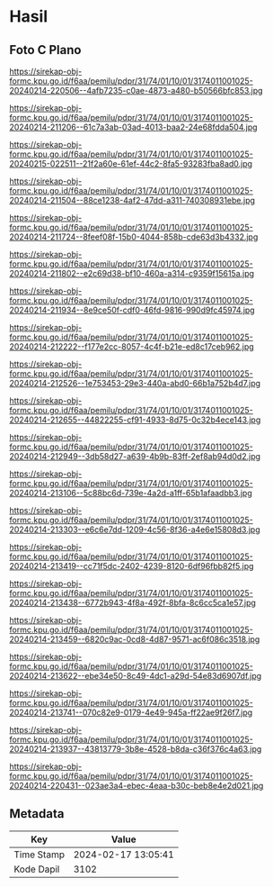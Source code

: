 # Hasil

## Foto C Plano

https://sirekap-obj-formc.kpu.go.id/f6aa/pemilu/pdpr/31/74/01/10/01/3174011001025-20240214-220506--4afb7235-c0ae-4873-a480-b50566bfc853.jpg

https://sirekap-obj-formc.kpu.go.id/f6aa/pemilu/pdpr/31/74/01/10/01/3174011001025-20240214-211206--61c7a3ab-03ad-4013-baa2-24e68fdda504.jpg

https://sirekap-obj-formc.kpu.go.id/f6aa/pemilu/pdpr/31/74/01/10/01/3174011001025-20240215-022511--21f2a60e-61ef-44c2-8fa5-93283fba8ad0.jpg

https://sirekap-obj-formc.kpu.go.id/f6aa/pemilu/pdpr/31/74/01/10/01/3174011001025-20240214-211504--88ce1238-4af2-47dd-a311-740308931ebe.jpg

https://sirekap-obj-formc.kpu.go.id/f6aa/pemilu/pdpr/31/74/01/10/01/3174011001025-20240214-211724--8feef08f-15b0-4044-858b-cde63d3b4332.jpg

https://sirekap-obj-formc.kpu.go.id/f6aa/pemilu/pdpr/31/74/01/10/01/3174011001025-20240214-211802--e2c69d38-bf10-460a-a314-c9359f15615a.jpg

https://sirekap-obj-formc.kpu.go.id/f6aa/pemilu/pdpr/31/74/01/10/01/3174011001025-20240214-211934--8e9ce50f-cdf0-46fd-9816-990d9fc45974.jpg

https://sirekap-obj-formc.kpu.go.id/f6aa/pemilu/pdpr/31/74/01/10/01/3174011001025-20240214-212222--f177e2cc-8057-4c4f-b21e-ed8c17ceb962.jpg

https://sirekap-obj-formc.kpu.go.id/f6aa/pemilu/pdpr/31/74/01/10/01/3174011001025-20240214-212526--1e753453-29e3-440a-abd0-66b1a752b4d7.jpg

https://sirekap-obj-formc.kpu.go.id/f6aa/pemilu/pdpr/31/74/01/10/01/3174011001025-20240214-212655--44822255-cf91-4933-8d75-0c32b4ece143.jpg

https://sirekap-obj-formc.kpu.go.id/f6aa/pemilu/pdpr/31/74/01/10/01/3174011001025-20240214-212949--3db58d27-a639-4b9b-83ff-2ef8ab94d0d2.jpg

https://sirekap-obj-formc.kpu.go.id/f6aa/pemilu/pdpr/31/74/01/10/01/3174011001025-20240214-213106--5c88bc6d-739e-4a2d-a1ff-65b1afaadbb3.jpg

https://sirekap-obj-formc.kpu.go.id/f6aa/pemilu/pdpr/31/74/01/10/01/3174011001025-20240214-213303--e6c6e7dd-1209-4c56-8f36-a4e6e15808d3.jpg

https://sirekap-obj-formc.kpu.go.id/f6aa/pemilu/pdpr/31/74/01/10/01/3174011001025-20240214-213419--cc71f5dc-2402-4239-8120-6df96fbb82f5.jpg

https://sirekap-obj-formc.kpu.go.id/f6aa/pemilu/pdpr/31/74/01/10/01/3174011001025-20240214-213438--6772b943-4f8a-492f-8bfa-8c6cc5ca1e57.jpg

https://sirekap-obj-formc.kpu.go.id/f6aa/pemilu/pdpr/31/74/01/10/01/3174011001025-20240214-213459--6820c9ac-0cd8-4d87-9571-ac6f086c3518.jpg

https://sirekap-obj-formc.kpu.go.id/f6aa/pemilu/pdpr/31/74/01/10/01/3174011001025-20240214-213622--ebe34e50-8c49-4dc1-a29d-54e83d6907df.jpg

https://sirekap-obj-formc.kpu.go.id/f6aa/pemilu/pdpr/31/74/01/10/01/3174011001025-20240214-213741--070c82e9-0179-4e49-945a-ff22ae9f26f7.jpg

https://sirekap-obj-formc.kpu.go.id/f6aa/pemilu/pdpr/31/74/01/10/01/3174011001025-20240214-213937--43813779-3b8e-4528-b8da-c36f376c4a63.jpg

https://sirekap-obj-formc.kpu.go.id/f6aa/pemilu/pdpr/31/74/01/10/01/3174011001025-20240214-220431--023ae3a4-ebec-4eaa-b30c-beb8e4e2d021.jpg


## Metadata

| Key        | Value               |
| ---------- | ------------------- |
| Time Stamp | 2024-02-17 13:05:41 |
| Kode Dapil | 3102                |



